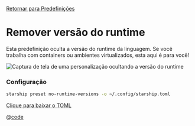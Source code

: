 [Retornar para Predefinições](./README.md#no-runtime-versions)

# Remover versão do runtime

Esta predefinição oculta a versão do runtime da linguagem. Se você trabalha com containers ou ambientes virtualizados, esta aqui é para você!

![Captura de tela de uma personalização ocultando a versão do runtime](/presets/img/no-runtime-versions.png)

### Configuração

```sh
starship preset no-runtime-versions -o ~/.config/starship.toml
```

[Clique para baixar o TOML](/presets/toml/no-runtime-versions.toml)

@[code](../../.vuepress/public/presets/toml/no-runtime-versions.toml)
